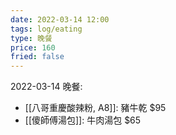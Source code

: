 ```yaml
---
date: 2022-03-14 12:00
tags: log/eating
type: 晚餐
price: 160
fried: false
---
```


2022-03-14 晚餐: 
- [[八哥重慶酸辣粉, A8]]: 豬牛乾 $95
- [[傻師傅湯包]]: 牛肉湯包 $65
